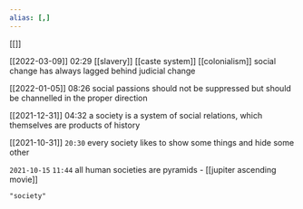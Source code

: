 ```yaml
---
alias: [,]
---
```

[[]]

[[2022-03-09]] 02:29 [[slavery]] [[caste system]] [[colonialism]]
social change has always lagged behind judicial change

[[2022-01-05]] 08:26
social passions should not be suppressed but should be channelled in the proper direction

[[2021-12-31]] 04:32
a society is a system of social relations, which themselves are products of history

[[2021-10-31]] `20:30`
every society likes to show some things and hide some other

`2021-10-15`  `11:44`
all human societies are pyramids - [[jupiter ascending movie]]
```query
"society"
```
